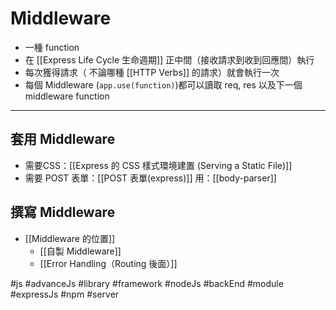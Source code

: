 # Middleware
- 一種 function
- 在 [[Express Life Cycle 生命週期]] 正中間（接收請求到收到回應間）執行
- 每次獲得請求（ 不論哪種 [[HTTP Verbs]] 的請求）就會執行一次
- 每個 Middleware (`app.use(function)`)都可以讀取 req, res 以及下一個 middleware function

---
## 套用 Middleware
- 需要CSS：[[Express 的 CSS 樣式環境建置 (Serving a Static File)]]
- 需要 POST 表單：[[POST 表單(express)]] 用：[[body-parser]]

## 撰寫 Middleware
- [[Middleware 的位置]]
	- [[自製 Middleware]]
	- [[Error Handling（Routing 後面）]]

#js #advanceJs #library #framework #nodeJs #backEnd #module #expressJs #npm #server 